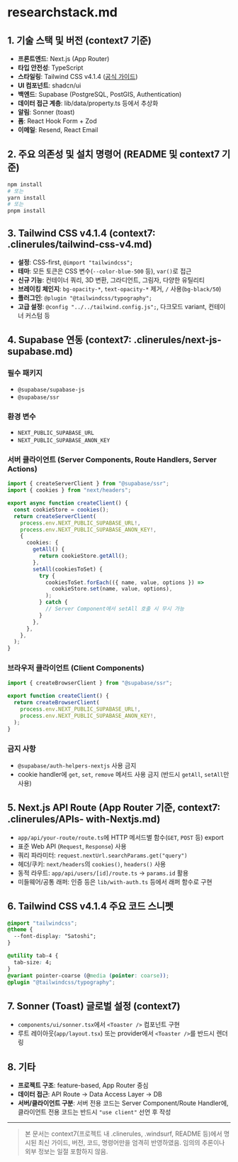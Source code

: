 # researchstack.md

## 1. 기술 스택 및 버전 (context7 기준)

- **프론트엔드**: Next.js (App Router)
- **타입 안전성**: TypeScript
- **스타일링**: Tailwind CSS v4.1.4 ([공식 가이드](https://tailwindcss.com/))
- **UI 컴포넌트**: shadcn/ui
- **백엔드**: Supabase (PostgreSQL, PostGIS, Authentication)
- **데이터 접근 계층**: lib/data/property.ts 등에서 추상화
- **알림**: Sonner (toast)
- **폼**: React Hook Form + Zod
- **이메일**: Resend, React Email

## 2. 주요 의존성 및 설치 명령어 (README 및 context7 기준)

```bash
npm install
# 또는
yarn install
# 또는
pnpm install
```

## 3. Tailwind CSS v4.1.4 (context7: .clinerules/tailwind-css-v4.md)

- **설정**: CSS-first, `@import "tailwindcss";`
- **테마**: 모든 토큰은 CSS 변수(`--color-blue-500` 등), `var()`로 접근
- **신규 기능**: 컨테이너 쿼리, 3D 변환, 그라디언트, 그림자, 다양한 유틸리티
- **브레이킹 체인지**: `bg-opacity-*`, `text-opacity-*` 제거, `/` 사용(`bg-black/50`)
- **플러그인**: `@plugin "@tailwindcss/typography";`
- **고급 설정**: `@config "../../tailwind.config.js";`, 다크모드 variant, 컨테이너 커스텀 등

## 4. Supabase 연동 (context7: .clinerules/next-js-supabase.md)

### 필수 패키지

- `@supabase/supabase-js`
- `@supabase/ssr`

### 환경 변수

- `NEXT_PUBLIC_SUPABASE_URL`
- `NEXT_PUBLIC_SUPABASE_ANON_KEY`

### 서버 클라이언트 (Server Components, Route Handlers, Server Actions)

```typescript
import { createServerClient } from "@supabase/ssr";
import { cookies } from "next/headers";

export async function createClient() {
  const cookieStore = cookies();
  return createServerClient(
    process.env.NEXT_PUBLIC_SUPABASE_URL!,
    process.env.NEXT_PUBLIC_SUPABASE_ANON_KEY!,
    {
      cookies: {
        getAll() {
          return cookieStore.getAll();
        },
        setAll(cookiesToSet) {
          try {
            cookiesToSet.forEach(({ name, value, options }) =>
              cookieStore.set(name, value, options),
            );
          } catch {
            // Server Component에서 setAll 호출 시 무시 가능
          }
        },
      },
    },
  );
}
```

### 브라우저 클라이언트 (Client Components)

```typescript
import { createBrowserClient } from "@supabase/ssr";

export function createClient() {
  return createBrowserClient(
    process.env.NEXT_PUBLIC_SUPABASE_URL!,
    process.env.NEXT_PUBLIC_SUPABASE_ANON_KEY!,
  );
}
```

### 금지 사항

- `@supabase/auth-helpers-nextjs` 사용 금지
- cookie handler에 `get`, `set`, `remove` 메서드 사용 금지 (반드시 `getAll`, `setAll`만 사용)

## 5. Next.js API Route (App Router 기준, context7: .clinerules/APIs- with-Nextjs.md)

- `app/api/your-route/route.ts`에 HTTP 메서드별 함수(`GET`, `POST` 등) export
- 표준 Web API (`Request`, `Response`) 사용
- 쿼리 파라미터: `request.nextUrl.searchParams.get("query")`
- 헤더/쿠키: `next/headers`의 `cookies()`, `headers()` 사용
- 동적 라우트: `app/api/users/[id]/route.ts` → `params.id` 활용
- 미들웨어/공통 래퍼: 인증 등은 `lib/with-auth.ts` 등에서 래퍼 함수로 구현

## 6. Tailwind CSS v4.1.4 주요 코드 스니펫

```css
@import "tailwindcss";
@theme {
  --font-display: "Satoshi";
}
```

```css
@utility tab-4 {
  tab-size: 4;
}
@variant pointer-coarse (@media (pointer: coarse));
@plugin "@tailwindcss/typography";
```

## 7. Sonner (Toast) 글로벌 설정 (context7)

- `components/ui/sonner.tsx`에서 `<Toaster />` 컴포넌트 구현
- 루트 레이아웃(`app/layout.tsx`) 또는 provider에서 `<Toaster />`를 반드시 렌더링

## 8. 기타

- **프로젝트 구조**: feature-based, App Router 중심
- **데이터 접근**: API Route → Data Access Layer → DB
- **서버/클라이언트 구분**: 서버 전용 코드는 Server Component/Route Handler에, 클라이언트 전용 코드는 반드시 `"use client"` 선언 후 작성

---

> 본 문서는 context7(프로젝트 내 .clinerules, .windsurf, README 등)에서 명시된 최신 가이드, 버전, 코드, 명령어만을 엄격히 반영하였음. 임의의 추론이나 외부 정보는 일절 포함하지 않음.
